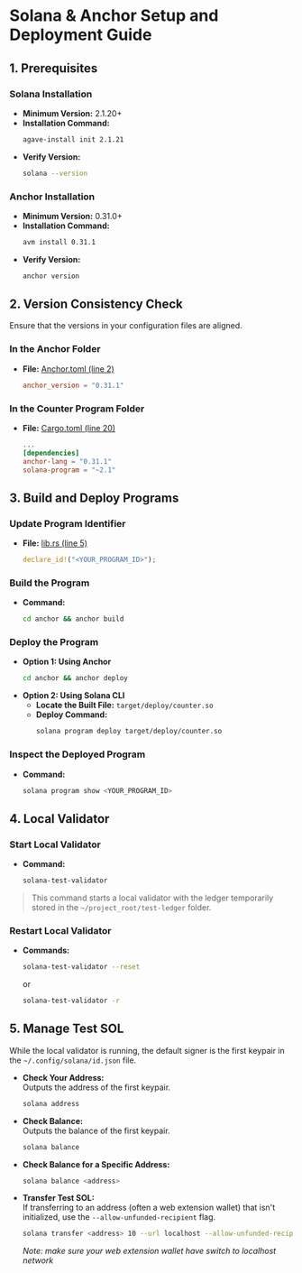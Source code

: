 # Solana & Anchor Setup and Deployment Guide

## 1. Prerequisites

### Solana Installation
- **Minimum Version:** 2.1.20+
- **Installation Command:**
    ```bash
    agave-install init 2.1.21
    ```
- **Verify Version:**
    ```bash
    solana --version
    ```

### Anchor Installation
- **Minimum Version:** 0.31.0+
- **Installation Command:**
    ```bash
    avm install 0.31.1
    ```
- **Verify Version:**
    ```bash
    anchor version
    ```

## 2. Version Consistency Check

Ensure that the versions in your configuration files are aligned.

### In the Anchor Folder
- **File:** [Anchor.toml (line 2)](./anchor/Anchor.toml#L2)
    ```toml
    anchor_version = "0.31.1"
    ```

### In the Counter Program Folder
- **File:** [Cargo.toml (line 20)](./anchor/programs/counter/Cargo.toml#L20)
    ```toml
    ...
    [dependencies]
    anchor-lang = "0.31.1"
    solana-program = "~2.1"
    ```

## 3. Build and Deploy Programs

### Update Program Identifier
- **File:** [lib.rs (line 5)](./anchor/programs/counter/src/lib.rs#L5)
    ```rust
    declare_id!("<YOUR_PROGRAM_ID>");
    ```

### Build the Program
- **Command:**
    ```bash
    cd anchor && anchor build
    ```

### Deploy the Program
- **Option 1: Using Anchor**
    ```bash
    cd anchor && anchor deploy
    ```
- **Option 2: Using Solana CLI**
    - **Locate the Built File:** `target/deploy/counter.so`
    - **Deploy Command:**
        ```bash
        solana program deploy target/deploy/counter.so
        ```

### Inspect the Deployed Program
- **Command:**
    ```bash
    solana program show <YOUR_PROGRAM_ID>
    ```

## 4. Local Validator

### Start Local Validator
- **Command:**
    ```bash
    solana-test-validator
    ```
> This command starts a local validator with the ledger temporarily stored in the `~/project_root/test-ledger` folder.

### Restart Local Validator
- **Commands:**
    ```bash
    solana-test-validator --reset
    ```
    or
    ```bash
    solana-test-validator -r
    ```

## 5. Manage Test SOL

While the local validator is running, the default signer is the first keypair in the `~/.config/solana/id.json` file.

- **Check Your Address:**  
    Outputs the address of the first keypair.
    ```bash
    solana address
    ```
- **Check Balance:**  
    Outputs the balance of the first keypair.
    ```bash
    solana balance
    ```
- **Check Balance for a Specific Address:**
    ```bash
    solana balance <address>
    ```
- **Transfer Test SOL:**  
    If transferring to an address (often a web extension wallet) that isn't initialized, use the `--allow-unfunded-recipient` flag.
    ```bash
    solana transfer <address> 10 --url localhost --allow-unfunded-recipient
    ```
    
    *Note: make sure your web extension wallet have switch to localhost network*
